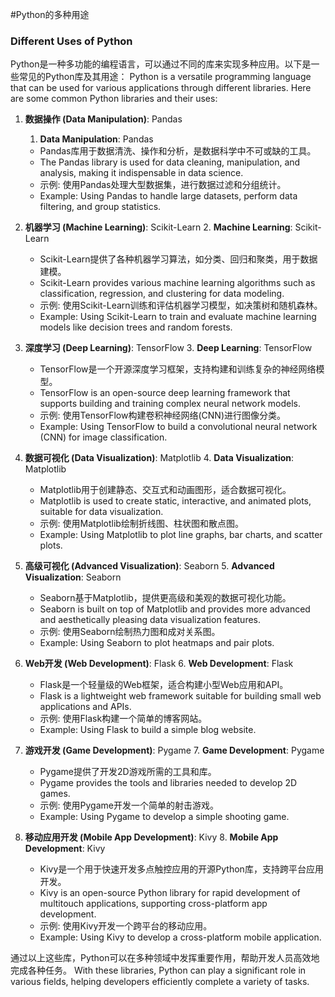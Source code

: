 #Python的多种用途
### Different Uses of Python

Python是一种多功能的编程语言，可以通过不同的库来实现多种应用。以下是一些常见的Python库及其用途：
Python is a versatile programming language that can be used for various applications through different libraries. Here are some common Python libraries and their uses:

1. **数据操作 (Data Manipulation)**: Pandas
   1. **Data Manipulation**: Pandas
   - Pandas库用于数据清洗、操作和分析，是数据科学中不可或缺的工具。
   - The Pandas library is used for data cleaning, manipulation, and analysis, making it indispensable in data science.
   - 示例: 使用Pandas处理大型数据集，进行数据过滤和分组统计。
   - Example: Using Pandas to handle large datasets, perform data filtering, and group statistics.

2. **机器学习 (Machine Learning)**: Scikit-Learn
   2. **Machine Learning**: Scikit-Learn
   - Scikit-Learn提供了各种机器学习算法，如分类、回归和聚类，用于数据建模。
   - Scikit-Learn provides various machine learning algorithms such as classification, regression, and clustering for data modeling.
   - 示例: 使用Scikit-Learn训练和评估机器学习模型，如决策树和随机森林。
   - Example: Using Scikit-Learn to train and evaluate machine learning models like decision trees and random forests.

3. **深度学习 (Deep Learning)**: TensorFlow
   3. **Deep Learning**: TensorFlow
   - TensorFlow是一个开源深度学习框架，支持构建和训练复杂的神经网络模型。
   - TensorFlow is an open-source deep learning framework that supports building and training complex neural network models.
   - 示例: 使用TensorFlow构建卷积神经网络(CNN)进行图像分类。
   - Example: Using TensorFlow to build a convolutional neural network (CNN) for image classification.

4. **数据可视化 (Data Visualization)**: Matplotlib
   4. **Data Visualization**: Matplotlib
   - Matplotlib用于创建静态、交互式和动画图形，适合数据可视化。
   - Matplotlib is used to create static, interactive, and animated plots, suitable for data visualization.
   - 示例: 使用Matplotlib绘制折线图、柱状图和散点图。
   - Example: Using Matplotlib to plot line graphs, bar charts, and scatter plots.

5. **高级可视化 (Advanced Visualization)**: Seaborn
   5. **Advanced Visualization**: Seaborn
   - Seaborn基于Matplotlib，提供更高级和美观的数据可视化功能。
   - Seaborn is built on top of Matplotlib and provides more advanced and aesthetically pleasing data visualization features.
   - 示例: 使用Seaborn绘制热力图和成对关系图。
   - Example: Using Seaborn to plot heatmaps and pair plots.

6. **Web开发 (Web Development)**: Flask
   6. **Web Development**: Flask
   - Flask是一个轻量级的Web框架，适合构建小型Web应用和API。
   - Flask is a lightweight web framework suitable for building small web applications and APIs.
   - 示例: 使用Flask构建一个简单的博客网站。
   - Example: Using Flask to build a simple blog website.

7. **游戏开发 (Game Development)**: Pygame
   7. **Game Development**: Pygame
   - Pygame提供了开发2D游戏所需的工具和库。
   - Pygame provides the tools and libraries needed to develop 2D games.
   - 示例: 使用Pygame开发一个简单的射击游戏。
   - Example: Using Pygame to develop a simple shooting game.

8. **移动应用开发 (Mobile App Development)**: Kivy
   8. **Mobile App Development**: Kivy
   - Kivy是一个用于快速开发多点触控应用的开源Python库，支持跨平台应用开发。
   - Kivy is an open-source Python library for rapid development of multitouch applications, supporting cross-platform app development.
   - 示例: 使用Kivy开发一个跨平台的移动应用。
   - Example: Using Kivy to develop a cross-platform mobile application.

通过以上这些库，Python可以在多种领域中发挥重要作用，帮助开发人员高效地完成各种任务。
With these libraries, Python can play a significant role in various fields, helping developers efficiently complete a variety of tasks.
